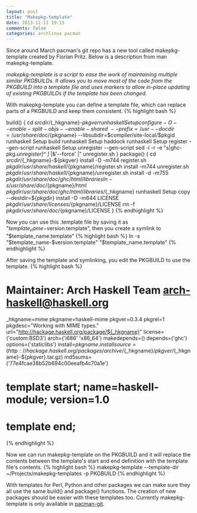 ```yaml
---
layout: post
title: "Makepkg-template"
date: 2013-11-11 19:15
comments: false
categories: archlinux pacman
---
```


Since around March pacman's git repo has a new tool called makepkg-template created by Florian Pritz. Below is a description from man makepkg-template.

*makepkg-template is a script to ease the work of maintaining multiple similar PKGBUILDs.
It allows you to move most of the code from the PKGBUILD into a template file and uses markers to allow in-place updating of existing PKGBUILDs if the template has been changed.*

With makepkg-template you can define a template file, which can replace parts of a PKGBUILD and keep them consistent.
{% highlight bash %}

build() {
    cd ${srcdir}/${_hkgname}-${pkgver}
    runhaskell Setup configure -O --enable-split-objs --enable-shared \
       --prefix=/usr --docdir=/usr/share/doc/${pkgname} --libsubdir=\$compiler/site-local/\$pkgid
    runhaskell Setup build
    runhaskell Setup haddock
    runhaskell Setup register   --gen-script
    runhaskell Setup unregister --gen-script
    sed -i -r -e "s|ghc-pkg.*unregister[^ ]* |&'--force' |" unregister.sh
}
package() {
    cd ${srcdir}/${_hkgname}-${pkgver}
    install -D -m744 register.sh   ${pkgdir}/usr/share/haskell/${pkgname}/register.sh
    install    -m744 unregister.sh ${pkgdir}/usr/share/haskell/${pkgname}/unregister.sh
    install -d -m755 ${pkgdir}/usr/share/doc/ghc/html/libraries
    ln -s /usr/share/doc/${pkgname}/html ${pkgdir}/usr/share/doc/ghc/html/libraries/${_hkgname}
    runhaskell Setup copy --destdir=${pkgdir}
    install -D -m644 LICENSE ${pkgdir}/usr/share/licenses/${pkgname}/LICENSE
    rm -f ${pkgdir}/usr/share/doc/${pkgname}/LICENSE
}
{% endhighlight %}

Now you can use this .template file by saving it as "$template_name-$version.template", then you create a symlink to "$template_name.template" 
{% highlight bash %}
ln -s "$template_name-$version.template" "$template_name.template"
{% endhighlight %}

After saving the template and symlinking, you edit the PKGBUILD to use the template.
{% highlight bash %}
# Maintainer: Arch Haskell Team <arch-haskell@haskell.org>
_hkgname=mime
pkgname=haskell-mime
pkgver=0.3.4
pkgrel=1
pkgdesc="Working with MIME types."
url="http://hackage.haskell.org/package/${_hkgname}"
license=('custom:BSD3')
arch=('i686' 'x86_64')
makedepends=()
depends=('ghc')
options=('staticlibs')
install=${pkgname}.install
source=(http://hackage.haskell.org/packages/archive/${_hkgname}/${pkgver}/${_hkgname}-${pkgver}.tar.gz)
md5sums=('77e4fcae38b52b694c00eeafb4c70a1e')

# template start; name=haskell-module; version=1.0

# template end;
{% endhighlight %}

Now we can run makepkg-template on the PKGBUILD and it will replace the contents between the template's start and end definition with the template file's contents. 
{% highlight bash %}
makepkg-template --template-dir ~/Projects/makepkg-templates -p PKGBUILD
{% endhighlight %}

With templates for Perl, Python and other packages we can make sure they all use the same build() and package() functions. The creation of new packages should be easier with these templates too. Currently makepkg-template is only available in [pacman-git](https://aur.archlinux.org/packages/pacman-git/).
